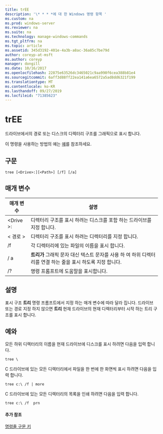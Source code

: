 ```yaml
---
title: trEE
description: '\* * * *에 대 한 Windows 명령 항목 '
ms.custom: na
ms.prod: windows-server
ms.reviewer: na
ms.suite: na
ms.technology: manage-windows-commands
ms.tgt_pltfrm: na
ms.topic: article
ms.assetid: 345d3192-401e-4a3b-a8ac-36a85c7be79d
author: coreyp-at-msft
ms.author: coreyp
manager: dongill
ms.date: 10/16/2017
ms.openlocfilehash: 22875e63526dc3465021c9aa990f6cea388b81e4
ms.sourcegitcommit: 6aff3d88ff22ea141a6ea6572a5ad8dd6321f199
ms.translationtype: MT
ms.contentlocale: ko-KR
ms.lasthandoff: 09/27/2019
ms.locfileid: "71385623"
---
```

# <a name="tree"></a>trEE



드라이브에서의 경로 또는 디스크의 디렉터리 구조를 그래픽으로 표시 합니다.

이 명령을 사용하는 방법의 예는 [예](#BKMK_examples)를 참조하세요.

## <a name="syntax"></a>구문

```
tree [<Drive>:][<Path>] [/f] [/a]
```

## <a name="parameters"></a>매개 변수

|매개 변수|설명|
|---------|-----------|
|\<Drive >:|디렉터리 구조를 표시 하려는 디스크를 포함 하는 드라이브를 지정 합니다.|
|\< 경로 >|디렉터리 구조를 표시 하려는 디렉터리를 지정 합니다.|
|/f|각 디렉터리에 있는 파일의 이름을 표시 합니다.|
|/ a|**트리가** 그래픽 문자 대신 텍스트 문자를 사용 하 여 하위 디렉터리를 연결 하는 줄을 표시 하도록 지정 합니다.|
|/?|명령 프롬프트에 도움말을 표시합니다.|

## <a name="remarks"></a>설명

표시 구조 **트리** 명령 프롬프트에서 지정 하는 매개 변수에 따라 달라 집니다. 드라이브 또는 경로 지정 하지 않으면 **트리** 현재 드라이브의 현재 디렉터리부터 시작 하는 트리 구조를 표시 합니다.

## <a name="BKMK_examples"></a>예와

모든 하위 디렉터리의 이름을 현재 드라이브에 디스크를 표시 하려면 다음을 입력 합니다.
```
tree \
```
C 드라이브에 있는 모든 디렉터리에서 파일을 한 번에 한 화면씩 표시 하려면 다음을 입력 합니다.
```
tree c:\ /f | more 
```
C 드라이브에 있는 모든 디렉터리의 목록을 인쇄 하려면 다음을 입력 합니다.
```
tree c:\ /f  prn 
```

#### <a name="additional-references"></a>추가 참조

[명령줄 구문 키](command-line-syntax-key.md)